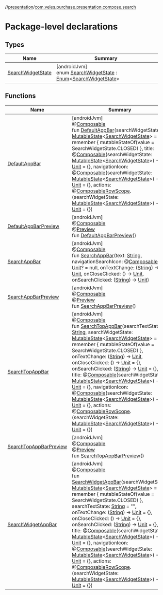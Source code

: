 //[presentation](../../index.md)/[com.veles.purchase.presentation.compose.search](index.md)

# Package-level declarations

## Types

| Name | Summary |
|---|---|
| [SearchWidgetState](-search-widget-state/index.md) | [androidJvm]<br>enum [SearchWidgetState](-search-widget-state/index.md) : [Enum](https://kotlinlang.org/api/latest/jvm/stdlib/kotlin/-enum/index.html)&lt;[SearchWidgetState](-search-widget-state/index.md)&gt; |

## Functions

| Name | Summary |
|---|---|
| [DefaultAppBar](-default-app-bar.md) | [androidJvm]<br>@[Composable](https://developer.android.com/reference/kotlin/androidx/compose/runtime/Composable.html)<br>fun [DefaultAppBar](-default-app-bar.md)(searchWidgetState: [MutableState](https://developer.android.com/reference/kotlin/androidx/compose/runtime/MutableState.html)&lt;[SearchWidgetState](-search-widget-state/index.md)&gt; = remember {         mutableStateOf(value = SearchWidgetState.CLOSED)     }, title: @[Composable](https://developer.android.com/reference/kotlin/androidx/compose/runtime/Composable.html)(searchWidgetState: [MutableState](https://developer.android.com/reference/kotlin/androidx/compose/runtime/MutableState.html)&lt;[SearchWidgetState](-search-widget-state/index.md)&gt;) -&gt; [Unit](https://kotlinlang.org/api/latest/jvm/stdlib/kotlin/-unit/index.html) = {}, navigationIcon: @[Composable](https://developer.android.com/reference/kotlin/androidx/compose/runtime/Composable.html)(searchWidgetState: [MutableState](https://developer.android.com/reference/kotlin/androidx/compose/runtime/MutableState.html)&lt;[SearchWidgetState](-search-widget-state/index.md)&gt;) -&gt; [Unit](https://kotlinlang.org/api/latest/jvm/stdlib/kotlin/-unit/index.html) = {}, actions: @[Composable](https://developer.android.com/reference/kotlin/androidx/compose/runtime/Composable.html)[RowScope](https://developer.android.com/reference/kotlin/androidx/compose/foundation/layout/RowScope.html).(searchWidgetState: [MutableState](https://developer.android.com/reference/kotlin/androidx/compose/runtime/MutableState.html)&lt;[SearchWidgetState](-search-widget-state/index.md)&gt;) -&gt; [Unit](https://kotlinlang.org/api/latest/jvm/stdlib/kotlin/-unit/index.html) = {}) |
| [DefaultAppBarPreview](-default-app-bar-preview.md) | [androidJvm]<br>@[Composable](https://developer.android.com/reference/kotlin/androidx/compose/runtime/Composable.html)<br>@[Preview](https://developer.android.com/reference/kotlin/androidx/compose/ui/tooling/preview/Preview.html)<br>fun [DefaultAppBarPreview](-default-app-bar-preview.md)() |
| [SearchAppBar](-search-app-bar.md) | [androidJvm]<br>@[Composable](https://developer.android.com/reference/kotlin/androidx/compose/runtime/Composable.html)<br>fun [SearchAppBar](-search-app-bar.md)(text: [String](https://kotlinlang.org/api/latest/jvm/stdlib/kotlin/-string/index.html), navigationSearchIcon: @[Composable](https://developer.android.com/reference/kotlin/androidx/compose/runtime/Composable.html)() -&gt; [Unit](https://kotlinlang.org/api/latest/jvm/stdlib/kotlin/-unit/index.html)? = null, onTextChange: ([String](https://kotlinlang.org/api/latest/jvm/stdlib/kotlin/-string/index.html)) -&gt; [Unit](https://kotlinlang.org/api/latest/jvm/stdlib/kotlin/-unit/index.html), onCloseClicked: () -&gt; [Unit](https://kotlinlang.org/api/latest/jvm/stdlib/kotlin/-unit/index.html), onSearchClicked: ([String](https://kotlinlang.org/api/latest/jvm/stdlib/kotlin/-string/index.html)) -&gt; [Unit](https://kotlinlang.org/api/latest/jvm/stdlib/kotlin/-unit/index.html)) |
| [SearchAppBarPreview](-search-app-bar-preview.md) | [androidJvm]<br>@[Composable](https://developer.android.com/reference/kotlin/androidx/compose/runtime/Composable.html)<br>@[Preview](https://developer.android.com/reference/kotlin/androidx/compose/ui/tooling/preview/Preview.html)<br>fun [SearchAppBarPreview](-search-app-bar-preview.md)() |
| [SearchTopAppBar](-search-top-app-bar.md) | [androidJvm]<br>@[Composable](https://developer.android.com/reference/kotlin/androidx/compose/runtime/Composable.html)<br>fun [SearchTopAppBar](-search-top-app-bar.md)(searchTextState: [String](https://kotlinlang.org/api/latest/jvm/stdlib/kotlin/-string/index.html), searchWidgetState: [MutableState](https://developer.android.com/reference/kotlin/androidx/compose/runtime/MutableState.html)&lt;[SearchWidgetState](-search-widget-state/index.md)&gt; = remember { mutableStateOf(value = SearchWidgetState.CLOSED) }, onTextChange: ([String](https://kotlinlang.org/api/latest/jvm/stdlib/kotlin/-string/index.html)) -&gt; [Unit](https://kotlinlang.org/api/latest/jvm/stdlib/kotlin/-unit/index.html), onCloseClicked: () -&gt; [Unit](https://kotlinlang.org/api/latest/jvm/stdlib/kotlin/-unit/index.html) = {}, onSearchClicked: ([String](https://kotlinlang.org/api/latest/jvm/stdlib/kotlin/-string/index.html)) -&gt; [Unit](https://kotlinlang.org/api/latest/jvm/stdlib/kotlin/-unit/index.html) = {}, title: @[Composable](https://developer.android.com/reference/kotlin/androidx/compose/runtime/Composable.html)(searchWidgetState: [MutableState](https://developer.android.com/reference/kotlin/androidx/compose/runtime/MutableState.html)&lt;[SearchWidgetState](-search-widget-state/index.md)&gt;) -&gt; [Unit](https://kotlinlang.org/api/latest/jvm/stdlib/kotlin/-unit/index.html) = {}, navigationIcon: @[Composable](https://developer.android.com/reference/kotlin/androidx/compose/runtime/Composable.html)(searchWidgetState: [MutableState](https://developer.android.com/reference/kotlin/androidx/compose/runtime/MutableState.html)&lt;[SearchWidgetState](-search-widget-state/index.md)&gt;) -&gt; [Unit](https://kotlinlang.org/api/latest/jvm/stdlib/kotlin/-unit/index.html) = {}, actions: @[Composable](https://developer.android.com/reference/kotlin/androidx/compose/runtime/Composable.html)[RowScope](https://developer.android.com/reference/kotlin/androidx/compose/foundation/layout/RowScope.html).(searchWidgetState: [MutableState](https://developer.android.com/reference/kotlin/androidx/compose/runtime/MutableState.html)&lt;[SearchWidgetState](-search-widget-state/index.md)&gt;) -&gt; [Unit](https://kotlinlang.org/api/latest/jvm/stdlib/kotlin/-unit/index.html) = {}) |
| [SearchTopAppBarPreview](-search-top-app-bar-preview.md) | [androidJvm]<br>@[Composable](https://developer.android.com/reference/kotlin/androidx/compose/runtime/Composable.html)<br>@[Preview](https://developer.android.com/reference/kotlin/androidx/compose/ui/tooling/preview/Preview.html)<br>fun [SearchTopAppBarPreview](-search-top-app-bar-preview.md)() |
| [SearchWidgetAppBar](-search-widget-app-bar.md) | [androidJvm]<br>@[Composable](https://developer.android.com/reference/kotlin/androidx/compose/runtime/Composable.html)<br>fun [SearchWidgetAppBar](-search-widget-app-bar.md)(searchWidgetState: [MutableState](https://developer.android.com/reference/kotlin/androidx/compose/runtime/MutableState.html)&lt;[SearchWidgetState](-search-widget-state/index.md)&gt; = remember {         mutableStateOf(value = SearchWidgetState.CLOSED)     }, searchTextState: [String](https://kotlinlang.org/api/latest/jvm/stdlib/kotlin/-string/index.html) = &quot;&quot;, onTextChange: ([String](https://kotlinlang.org/api/latest/jvm/stdlib/kotlin/-string/index.html)) -&gt; [Unit](https://kotlinlang.org/api/latest/jvm/stdlib/kotlin/-unit/index.html) = {}, onCloseClicked: () -&gt; [Unit](https://kotlinlang.org/api/latest/jvm/stdlib/kotlin/-unit/index.html) = {}, onSearchClicked: ([String](https://kotlinlang.org/api/latest/jvm/stdlib/kotlin/-string/index.html)) -&gt; [Unit](https://kotlinlang.org/api/latest/jvm/stdlib/kotlin/-unit/index.html) = {}, title: @[Composable](https://developer.android.com/reference/kotlin/androidx/compose/runtime/Composable.html)(searchWidgetState: [MutableState](https://developer.android.com/reference/kotlin/androidx/compose/runtime/MutableState.html)&lt;[SearchWidgetState](-search-widget-state/index.md)&gt;) -&gt; [Unit](https://kotlinlang.org/api/latest/jvm/stdlib/kotlin/-unit/index.html) = {}, navigationIcon: @[Composable](https://developer.android.com/reference/kotlin/androidx/compose/runtime/Composable.html)(searchWidgetState: [MutableState](https://developer.android.com/reference/kotlin/androidx/compose/runtime/MutableState.html)&lt;[SearchWidgetState](-search-widget-state/index.md)&gt;) -&gt; [Unit](https://kotlinlang.org/api/latest/jvm/stdlib/kotlin/-unit/index.html) = {}, actions: @[Composable](https://developer.android.com/reference/kotlin/androidx/compose/runtime/Composable.html)[RowScope](https://developer.android.com/reference/kotlin/androidx/compose/foundation/layout/RowScope.html).(searchWidgetState: [MutableState](https://developer.android.com/reference/kotlin/androidx/compose/runtime/MutableState.html)&lt;[SearchWidgetState](-search-widget-state/index.md)&gt;) -&gt; [Unit](https://kotlinlang.org/api/latest/jvm/stdlib/kotlin/-unit/index.html) = {}) |

